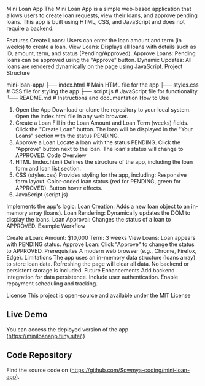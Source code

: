 Mini Loan App
The Mini Loan App is a simple web-based application that allows users to create loan requests, view their loans, and approve pending loans. This app is built using HTML, CSS, and JavaScript and does not require a backend.

Features
Create Loans: Users can enter the loan amount and term (in weeks) to create a loan.
View Loans: Displays all loans with details such as ID, amount, term, and status (Pending/Approved).
Approve Loans: Pending loans can be approved using the "Approve" button.
Dynamic Updates: All loans are rendered dynamically on the page using JavaScript.
Project Structure

mini-loan-app/
├── index.html       # Main HTML file for the app
├── styles.css       # CSS file for styling the app
├── script.js        # JavaScript file for functionality
└── README.md        # Instructions and documentation
How to Use
1. Open the App
Download or clone the repository to your local system.
Open the index.html file in any web browser.
2. Create a Loan
Fill in the Loan Amount and Loan Term (weeks) fields.
Click the "Create Loan" button.
The loan will be displayed in the "Your Loans" section with the status PENDING.
3. Approve a Loan
Locate a loan with the status PENDING.
Click the "Approve" button next to the loan.
The loan's status will change to APPROVED.
Code Overview
1. HTML (index.html)
Defines the structure of the app, including the loan form and loan list section.
2. CSS (styles.css)
Provides styling for the app, including:
Responsive form layout.
Color-coded loan status (red for PENDING, green for APPROVED).
Button hover effects.
3. JavaScript (script.js)

Implements the app's logic:
Loan Creation: Adds a new loan object to an in-memory array (loans).
Loan Rendering: Dynamically updates the DOM to display the loans.
Loan Approval: Changes the status of a loan to APPROVED.
Example Workflow

Create a Loan:
Amount: $10,000
Term: 3 weeks
View Loans:
Loan appears with PENDING status.
Approve Loan:
Click "Approve" to change the status to APPROVED.
Prerequisites
A modern web browser (e.g., Chrome, Firefox, Edge).
Limitations
The app uses an in-memory data structure (loans array) to store loan data. Refreshing the page will clear all data.
No backend or persistent storage is included.
Future Enhancements
Add backend integration for data persistence.
Include user authentication.
Enable repayment scheduling and tracking.

License
This project is open-source and available under the MIT License

## Live Demo
You can access the deployed version of the app (https://miniloanapp.tiiny.site/.)

## Code Repository
Find the source code on (https://github.com/Sowmya-coding/mini-loan-app).

